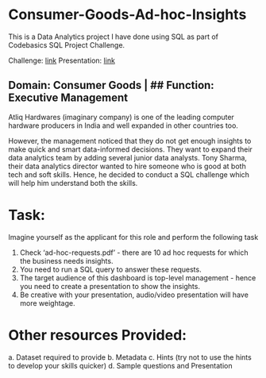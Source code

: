 # Consumer-Goods-Ad-hoc-Insights
This is a Data Analytics project I have done using SQL as part of Codebasics SQL Project Challenge.

Challenge: [link](https://codebasics.io/challenge/codebasics-resume-project-challenge)
Presentation: [link](https://www.linkedin.com/posts/mrsudeep_codebasicsresumeprojectchallenge-codebasicsresumeprojectchallenge-activity-7038854186423242752-mthb?utm_source=share&utm_medium=member_desktop)

## Domain:  Consumer Goods | ## Function: Executive Management

Atliq Hardwares (imaginary company) is one of the leading computer hardware producers in India and well expanded in other countries too.

However, the management noticed that they do not get enough insights to make quick and smart data-informed decisions. They want to expand their data analytics team by adding several junior data analysts. Tony Sharma, their data analytics director wanted to hire someone who is good at both tech and soft skills. Hence, he decided to conduct a SQL challenge which will help him understand both the skills.

# Task:  

Imagine yourself as the applicant for this role and perform the following task

1.    Check ‘ad-hoc-requests.pdf’ - there are 10 ad hoc requests for which the business needs insights.
2.    You need to run a SQL query to answer these requests. 
3.    The target audience of this dashboard is top-level management - hence you need to create a presentation to show the insights.
4.    Be creative with your presentation, audio/video presentation will have more weightage.

# Other resources Provided:

a.    Dataset required to provide 
b.    Metadata
c.    Hints (try not to use the hints to develop your skills quicker)
d.    Sample questions and Presentation
